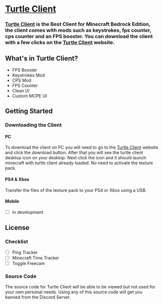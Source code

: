 [Turtle Client](http://turtleclient.xyz/)
===========

### [Turtle Client](https://turtleclient.xyz) is the Best Client for Minecraft Bedrock Edition, the client comes with mods such as keystrokes, fps counter, cps counter and an FPS booster. You can download the client with a few clicks on the [Turtle Client](https://turtleclient.xyz) website.



## What's in Turtle Client?

* FPS Booster
* Keystrokes Mod
* CPS Mod
* FPS Counter
* Clean UI
* Custom MCPE UI


## Getting Started

### Downloading the Client

#### PC

To download the client on PC you will need to go to the [Turtle Client](https://turtleclient.xyz) website and click the download button. After that you will see the turtle client desktop icon on your desktop. Next click the icon and it should launch minecraft with turtle client already loaded. No need to activate the texture pack. 

#### PS4 & Xbox

Transfer the files of the texture pack to your PS4 or Xbox using a USB.

#### Mobile

- [ ] In development

## License

### Checklist

- [ ] Ping Tracker
- [ ] Minecraft Time Tracker
- [ ] Toggle Freecam

### Source Code

The source code for Turtle Client will be able to be viewed but not used for your own personal needs. Using any of this source code will get you banned from the Discord Server.


